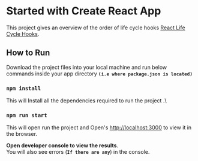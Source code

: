 # Started with Create React App

This project gives an overview of the order of life cycle hooks [React Life Cycle Hooks](https://reactjs.org/docs/state-and-lifecycle.html).

## How to Run

Download the project files into your local machine and run below commands inside your app directory **`(i.e where package.json is located)`**

### `npm install`

This will Install all the dependencies required to run the project .\

### `npm run start`

This will open run the project and 
Open's [http://localhost:3000](http://localhost:3000) to view it in the browser.

**Open developer console to view the results**.\
You will also see errors (**`If there are any`**) in the console.
